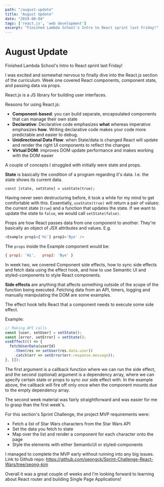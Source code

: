 ```yaml
---
path: "/august-update"
title: "August Update"
date: "2019-08-04"
tags: ['react.js', 'web development']
excerpt: "Finished Lambda School's Intro to React sprint last Friday!"
---
```


# August Update

Finished Lambda School's Intro to React sprint last Friday!

I was excited and somewhat nervous to finally dive into the React.js section of the curriculum. Week one covered React components, component state, and passing data via props.

React.js is a JS library for building user interfaces.

Reasons for using React.js:

  * __Component-based__: you can build separate, encapsulated components that can manage their own state
  * __Declarative__: Declarative code emphasizes **what** whereas imperative emphasizes **how**. Writing declarative code makes your code more predictable and easier to debug.
  * __Unidirectional Data Flow__: when State/data is changed React will update and render the right UI components to reflect the changes
  * __Virtual DOM__: improves DOM update performance and makes working with the DOM easier

A couple of concepts I struggled with initially were state and props.

**State** is basically the condition of a program regarding it's data. I.e. the state shows its current data.

`const [state, setState] = useState(true);`

Having never seen destructuring before, it took a while for my mind to get comfortable with this. Essentially, `useState(true)` will return a pair of values: the current state (`true`) and a function that updates the state. If we want to update the state to `false`, we would call `setState(false)`.

Props are how React passes data from one component to another. They're basically an object of JSX attributes and values. E.g.

```javascript
<Example prop1={'Hi'} prop2='Bye' />
```
The `props` inside the Example component would be:

```javascript
{ prop1: 'Hi',   prop2: 'Bye' }
```

In week two, we covered Component side effects, how to sync side effects and fetch data using the effect hook, and how to use Semantic UI and styled-components to style React components. 

**Side effects** are anything that affects something outside of the scope of the function being executed. Fetching data from an API, timers, logging and manually manipulating the DOM are some examples. 

The effect hook tells React that a component needs to execute some side effect. 

Example:      
```javascript
// Making API calls     
const [user, setUser] = setState();     
const [error, setError] = setState();     
useEffect(() => {       
  fetchUserData(userId)         
    .then(res => setUser(res.data.user))         
    .catch(err => setError(err.response.message));     
}, []);
```

The first argument is a callback function where we can run the side effect, and the second (optional) argument is a dependency array, where we can specify certain state or props to sync our side effect with. In the example above, the callback will fire off only once when the component mounts due to the empty dependency array. 

The second week material was fairly straightforward and was easier for me to grasp than the first week's. 

For this section's Sprint Challenge, the project MVP requirements were: 

- Fetch a list of Star Wars characters from the Star Wars API  
- Set the data you fetch to state  
- Map over the list and render a component for each character onto the page  
- Style the elements with either SemanticUI or styled-components 

I managed to complete the MVP early without running into any big issues.  
Link to Github repo: <https://github.com/seongck/Sprint-Challenge-React-Wars/tree/seong-kim>

Overall it was a great couple of weeks and I'm looking forward to learning about React router and building Single Page Applications!
